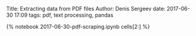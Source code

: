 Title: Extracting data from PDF files
Author: Denis Sergeev
date: 2017-06-30 17:09
tags: pdf, text processing, pandas

{% notebook 2017-06-30-pdf-scraping.ipynb cells[2:] %}